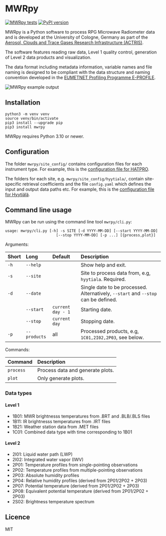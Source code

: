 # MWRpy

[![MWRpy tests](https://github.com/actris-cloudnet/mwrpy/actions/workflows/test.yml/badge.svg)](https://github.com/actris-cloudnet/mwrpy/actions/workflows/test.yml)
[![PyPI version](https://badge.fury.io/py/mwrpy.svg)](https://badge.fury.io/py/mwrpy)

MWRpy is a Python software to process RPG Microwave Radiometer data and is developed at the University of Cologne, Germany as part of the [Aerosol, Clouds and Trace Gases Research Infrastructure (ACTRIS)](https://actris.eu/).

The software features reading raw data, Level 1 quality control, generation of Level 2 data products and visualization.

The data format including metadata information, variable names and file naming is designed to be compliant with the data structure and naming convention developed in the [EUMETNET Profiling Programme E-PROFILE](https://www.eumetnet.eu/).

![MWRpy example output](https://atmos.meteo.uni-koeln.de/~hatpro/quicklooks/obs/site/jue/tophat/actris/level2/2022/10/29/20221029_juelich_temperature.png)

## Installation

```shell
python3 -m venv venv
source venv/bin/activate
pip3 install --upgrade pip
pip3 install mwrpy
```

MWRpy requires Python 3.10 or newer.

## Configuration

The folder `mwrpy/site_config/` contains configuration files for each instrument
type. For example, this is the [configuration file for HATPRO](mwrpy/site_config/hatpro.yaml).

The folders for each site, e.g. `mwrpy/site_config/hyytiala/`, contain
site-specific retrieval coefficients and the file `config.yaml` which
defines the input and output data paths etc. For example, this is the
[configuration file for Hyytiälä](mwrpy/site_config/hyytiala/config.yaml).

## Command line usage

MWRpy can be run using the command line tool `mwrpy/cli.py`:

    usage: mwrpy/cli.py [-h] -s SITE [-d YYYY-MM-DD] [--start YYYY-MM-DD]
                           [--stop YYYY-MM-DD] [-p ...] [{process,plot}]
Arguments:

| Short | Long         | Default           | Description                                                                        |
|:------|:-------------|:------------------|:-----------------------------------------------------------------------------------|
| `-h`  | `--help`     |                   | Show help and exit.                                                                |
| `-s`  | `--site`     |                   | Site to process data from, e.g, `hyytiala`. Required.                              |
| `-d`  | `--date`     |                   | Single date to be processed. Alternatively, `--start` and `--stop` can be defined. |
|       | `--start`    | `current day - 1` | Starting date.                                                                     |
|       | `--stop`     | `current day `    | Stopping date.                                                                     |
| `-p`  | `--products` | all               | Processed products, e.g, `1C01,2I02,2P03`, see below.                              |

Commands:

| Command    | Description                      |
|:-----------|:---------------------------------|
| `process`  | Process data and generate plots. |
| `plot`     | Only generate plots.             |

### Data types

#### Level 1

* 1B01: MWR brightnesss temperatures from .BRT and .BLB/.BLS files
* 1B11: IR brightnesss temperatures from .IRT files
* 1B21: Weather station data from .MET files
* 1C01: Combined data type with time corresponding to 1B01

#### Level 2

* 2I01: Liquid water path (LWP)
* 2I02: Integrated water vapor (IWV)
* 2P01: Temperature profiles from single-pointing observations
* 2P02: Temperature profiles from multiple-pointing observations
* 2P03: Absolute humidity profiles
* 2P04: Relative humidity profiles (derived from 2P01/2P02 + 2P03)
* 2P07: Potential temperature (derived from 2P01/2P02 + 2P03)
* 2P08: Equivalent potential temperature (derived from 2P01/2P02 + 2P03)
* 2S02: Brightness temperature spectrum

## Licence

MIT
